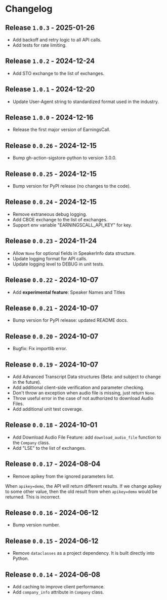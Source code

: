 # Changelog

## Release `1.0.3` - 2025-01-26

* Add backoff and retry logic to all API calls.
* Add tests for rate limiting.

## Release `1.0.2` - 2024-12-24

* Add STO exchange to the list of exchanges.

## Release `1.0.1` - 2024-12-20

* Update User-Agent string to standardized format used in the industry.

## Release `1.0.0` - 2024-12-16

* Release the first major version of EarningsCall.

## Release `0.0.26` - 2024-12-15

* Bump gh-action-sigstore-python to version 3.0.0.

## Release `0.0.25` - 2024-12-15

* Bump version for PyPI release (no changes to the code).

## Release `0.0.24` - 2024-12-15

* Remove extraneous debug logging.
* Add CBOE exchange to the list of exchanges.
* Support env variable "EARNINGSCALL_API_KEY" for key.

## Release `0.0.23` - 2024-11-24

* Allow `None` for optional fields in SpeakerInfo data structure.
* Update logging format for API calls.
* Update logging level to DEBUG in unit tests.

## Release `0.0.22` - 2024-10-07

* Add **experimental feature**: Speaker Names and Titles

## Release `0.0.21` - 2024-10-07

* Bump version for PyPI release: updated README docs.

## Release `0.0.20` - 2024-10-07

* Bugfix: Fix importlib error.

## Release `0.0.19` - 2024-10-07

* Add Advanced Transcript Data structures (Beta: and subject to change in the future).
* Add additional client-side verification and parameter checking.
* Don't throw an exception when audio file is missing, just return `None`.
* Throw useful error in the case of not authorized to download Audio Files.
* Add additional unit test coverage.

## Release `0.0.18` - 2024-10-01

* Add Download Audio File Feature: add `download_audio_file` function to the `Company` class.
* Add "LSE" to the list of exchanges.

## Release `0.0.17` - 2024-08-04

* Remove apikey from the ignored parameters list.

When `apikey=demo`, the API will return different results.  If we change
apikey to some other value, then the old result from when `apikey=demo`
would be returned.  This is incorrect.

## Release `0.0.16` - 2024-06-12
* Bump version number.

## Release `0.0.15` - 2024-06-12
* Remove `dataclasses` as a project dependency.  It is built directly into Python.

## Release `0.0.14` - 2024-06-08
* Add caching to improve client performance.
* Add `company_info` attribute in `Company` class.
